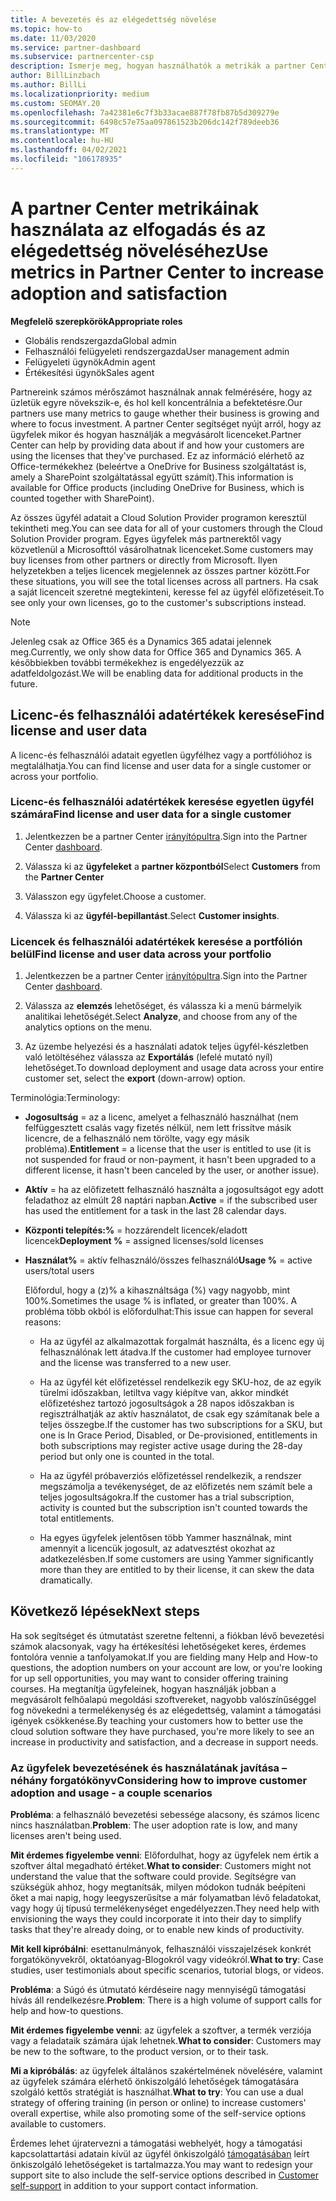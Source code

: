 ```yaml
---
title: A bevezetés és az elégedettség növelése
ms.topic: how-to
ms.date: 11/03/2020
ms.service: partner-dashboard
ms.subservice: partnercenter-csp
description: Ismerje meg, hogyan használhatók a metrikák a partner Centerben. A metrikák megmutatják, hogy az üzlet egyre növekszik-e, hogyan használják az ügyfelek a licenceket, és hol kell összpontosítaniuk a beruházásokra.
author: BillLinzbach
ms.author: BillLi
ms.localizationpriority: medium
ms.custom: SEOMAY.20
ms.openlocfilehash: 7a42381e6c7f3b33acae887f78fb87b5d309279e
ms.sourcegitcommit: 6498c57e75aa097861523b206dc142f789deeb36
ms.translationtype: MT
ms.contentlocale: hu-HU
ms.lasthandoff: 04/02/2021
ms.locfileid: "106178935"
---
```

# <a name="use-metrics-in-partner-center-to-increase-adoption-and-satisfaction"></a><span data-ttu-id="ff370-104">A partner Center metrikáinak használata az elfogadás és az elégedettség növeléséhez</span><span class="sxs-lookup"><span data-stu-id="ff370-104">Use metrics in Partner Center to increase adoption and satisfaction</span></span>

<span data-ttu-id="ff370-105">**Megfelelő szerepkörök**</span><span class="sxs-lookup"><span data-stu-id="ff370-105">**Appropriate roles**</span></span>

- <span data-ttu-id="ff370-106">Globális rendszergazda</span><span class="sxs-lookup"><span data-stu-id="ff370-106">Global admin</span></span>
- <span data-ttu-id="ff370-107">Felhasználói felügyeleti rendszergazda</span><span class="sxs-lookup"><span data-stu-id="ff370-107">User management admin</span></span>
- <span data-ttu-id="ff370-108">Felügyeleti ügynök</span><span class="sxs-lookup"><span data-stu-id="ff370-108">Admin agent</span></span>
- <span data-ttu-id="ff370-109">Értékesítési ügynök</span><span class="sxs-lookup"><span data-stu-id="ff370-109">Sales agent</span></span>

<span data-ttu-id="ff370-110">Partnereink számos mérőszámot használnak annak felmérésére, hogy az üzletük egyre növekszik-e, és hol kell koncentrálnia a befektetésre.</span><span class="sxs-lookup"><span data-stu-id="ff370-110">Our partners use many metrics to gauge whether their business is growing and where to focus investment.</span></span> <span data-ttu-id="ff370-111">A partner Center segítséget nyújt arról, hogy az ügyfelek mikor és hogyan használják a megvásárolt licenceket.</span><span class="sxs-lookup"><span data-stu-id="ff370-111">Partner Center can help by providing data about if and how your customers are using the licenses that they've purchased.</span></span> <span data-ttu-id="ff370-112">Ez az információ elérhető az Office-termékekhez (beleértve a OneDrive for Business szolgáltatást is, amely a SharePoint szolgáltatással együtt számít).</span><span class="sxs-lookup"><span data-stu-id="ff370-112">This information is available for Office products (including OneDrive for Business, which is counted together with SharePoint).</span></span>

<span data-ttu-id="ff370-113">Az összes ügyfél adatait a Cloud Solution Provider programon keresztül tekintheti meg.</span><span class="sxs-lookup"><span data-stu-id="ff370-113">You can see data for all of your customers through the Cloud Solution Provider program.</span></span> <span data-ttu-id="ff370-114">Egyes ügyfelek más partnerektől vagy közvetlenül a Microsofttól vásárolhatnak licenceket.</span><span class="sxs-lookup"><span data-stu-id="ff370-114">Some customers may buy licenses from other partners or directly from Microsoft.</span></span> <span data-ttu-id="ff370-115">Ilyen helyzetekben a teljes licencek megjelennek az összes partner között.</span><span class="sxs-lookup"><span data-stu-id="ff370-115">For these situations, you will see the total licenses across all partners.</span></span> <span data-ttu-id="ff370-116">Ha csak a saját licenceit szeretné megtekinteni, keresse fel az ügyfél előfizetéseit.</span><span class="sxs-lookup"><span data-stu-id="ff370-116">To see only your own licenses, go to the customer's subscriptions instead.</span></span>

> [!NOTE]  
> <span data-ttu-id="ff370-117">Jelenleg csak az Office 365 és a Dynamics 365 adatai jelennek meg.</span><span class="sxs-lookup"><span data-stu-id="ff370-117">Currently, we only show data for Office 365 and Dynamics 365.</span></span> <span data-ttu-id="ff370-118">A későbbiekben további termékekhez is engedélyezzük az adatfeldolgozást.</span><span class="sxs-lookup"><span data-stu-id="ff370-118">We will be enabling data for additional products in the future.</span></span>

## <a name="find-license-and-user-data"></a><span data-ttu-id="ff370-119">Licenc-és felhasználói adatértékek keresése</span><span class="sxs-lookup"><span data-stu-id="ff370-119">Find license and user data</span></span>

<span data-ttu-id="ff370-120">A licenc-és felhasználói adatait egyetlen ügyfélhez vagy a portfólióhoz is megtalálhatja.</span><span class="sxs-lookup"><span data-stu-id="ff370-120">You can find license and user data for a single customer or across your portfolio.</span></span>

### <a name="find-license-and-user-data-for-a-single-customer"></a><span data-ttu-id="ff370-121">Licenc-és felhasználói adatértékek keresése egyetlen ügyfél számára</span><span class="sxs-lookup"><span data-stu-id="ff370-121">Find license and user data for a single customer</span></span>

1. <span data-ttu-id="ff370-122">Jelentkezzen be a partner Center [irányítópultra](https://partner.microsoft.com/dashboard).</span><span class="sxs-lookup"><span data-stu-id="ff370-122">Sign into the Partner Center [dashboard](https://partner.microsoft.com/dashboard).</span></span>

2. <span data-ttu-id="ff370-123">Válassza ki az **ügyfeleket** a **partner központból**</span><span class="sxs-lookup"><span data-stu-id="ff370-123">Select **Customers** from the **Partner Center**</span></span>

3. <span data-ttu-id="ff370-124">Válasszon egy ügyfelet.</span><span class="sxs-lookup"><span data-stu-id="ff370-124">Choose a customer.</span></span>

4. <span data-ttu-id="ff370-125">Válassza ki az **ügyfél-bepillantást**.</span><span class="sxs-lookup"><span data-stu-id="ff370-125">Select **Customer insights**.</span></span>

### <a name="find-license-and-user-data-across-your-portfolio"></a><span data-ttu-id="ff370-126">Licencek és felhasználói adatértékek keresése a portfólión belül</span><span class="sxs-lookup"><span data-stu-id="ff370-126">Find license and user data across your portfolio</span></span>

1. <span data-ttu-id="ff370-127">Jelentkezzen be a partner Center [irányítópultra](https://partner.microsoft.com/dashboard).</span><span class="sxs-lookup"><span data-stu-id="ff370-127">Sign into the Partner Center [dashboard](https://partner.microsoft.com/dashboard).</span></span>

2. <span data-ttu-id="ff370-128">Válassza az **elemzés** lehetőséget, és válassza ki a menü bármelyik analitikai lehetőségét.</span><span class="sxs-lookup"><span data-stu-id="ff370-128">Select **Analyze**, and choose from any of the analytics options on the menu.</span></span>

3. <span data-ttu-id="ff370-129">Az üzembe helyezési és a használati adatok teljes ügyfél-készletben való letöltéséhez válassza az **Exportálás** (lefelé mutató nyíl) lehetőséget.</span><span class="sxs-lookup"><span data-stu-id="ff370-129">To download deployment and usage data across your entire customer set, select the **export** (down-arrow) option.</span></span>

<span data-ttu-id="ff370-130">Terminológia:</span><span class="sxs-lookup"><span data-stu-id="ff370-130">Terminology:</span></span>

- <span data-ttu-id="ff370-131">**Jogosultság** = az a licenc, amelyet a felhasználó használhat (nem felfüggesztett csalás vagy fizetés nélkül, nem lett frissítve másik licencre, de a felhasználó nem törölte, vagy egy másik probléma).</span><span class="sxs-lookup"><span data-stu-id="ff370-131">**Entitlement** = a license that the user is entitled to use (it is not suspended for fraud or non-payment, it hasn't been upgraded to a different license, it hasn't been canceled by the user, or another issue).</span></span>

- <span data-ttu-id="ff370-132">**Aktív** = ha az előfizetett felhasználó használta a jogosultságot egy adott feladathoz az elmúlt 28 naptári napban.</span><span class="sxs-lookup"><span data-stu-id="ff370-132">**Active** = if the subscribed user has used the entitlement for a task in the last 28 calendar days.</span></span>

- <span data-ttu-id="ff370-133">**Központi telepítés:%** = hozzárendelt licencek/eladott licencek</span><span class="sxs-lookup"><span data-stu-id="ff370-133">**Deployment %** = assigned licenses/sold licenses</span></span>

- <span data-ttu-id="ff370-134">**Használat%** = aktív felhasználó/összes felhasználó</span><span class="sxs-lookup"><span data-stu-id="ff370-134">**Usage %** = active users/total users</span></span>

   <span data-ttu-id="ff370-135">Előfordul, hogy a (z)% a kihasználtsága (%) vagy nagyobb, mint 100%.</span><span class="sxs-lookup"><span data-stu-id="ff370-135">Sometimes the usage % is inflated, or greater than 100%.</span></span> <span data-ttu-id="ff370-136">A probléma több okból is előfordulhat:</span><span class="sxs-lookup"><span data-stu-id="ff370-136">This issue can happen for several reasons:</span></span>

  - <span data-ttu-id="ff370-137">Ha az ügyfél az alkalmazottak forgalmát használta, és a licenc egy új felhasználónak lett átadva.</span><span class="sxs-lookup"><span data-stu-id="ff370-137">If the customer had employee turnover and the license was transferred to a new user.</span></span>

  - <span data-ttu-id="ff370-138">Ha az ügyfél két előfizetéssel rendelkezik egy SKU-hoz, de az egyik türelmi időszakban, letiltva vagy kiépítve van, akkor mindkét előfizetéshez tartozó jogosultságok a 28 napos időszakban is regisztrálhatják az aktív használatot, de csak egy számítanak bele a teljes összegbe.</span><span class="sxs-lookup"><span data-stu-id="ff370-138">If the customer has two subscriptions for a SKU, but one is In Grace Period, Disabled, or De-provisioned, entitlements in both subscriptions may register active usage during the 28-day period but only one is counted in the total.</span></span>

  - <span data-ttu-id="ff370-139">Ha az ügyfél próbaverziós előfizetéssel rendelkezik, a rendszer megszámolja a tevékenységet, de az előfizetés nem számít bele a teljes jogosultságokra.</span><span class="sxs-lookup"><span data-stu-id="ff370-139">If the customer has a trial subscription, activity is counted but the subscription isn't counted towards the total entitlements.</span></span>

  - <span data-ttu-id="ff370-140">Ha egyes ügyfelek jelentősen több Yammer használnak, mint amennyit a licencük jogosult, az adatvesztést okozhat az adatkezelésben.</span><span class="sxs-lookup"><span data-stu-id="ff370-140">If some customers are using Yammer significantly more than they are entitled to by their license, it can skew the data dramatically.</span></span>

## <a name="next-steps"></a><span data-ttu-id="ff370-141">Következő lépések</span><span class="sxs-lookup"><span data-stu-id="ff370-141">Next steps</span></span>

<span data-ttu-id="ff370-142">Ha sok segítséget és útmutatást szeretne feltenni, a fiókban lévő bevezetési számok alacsonyak, vagy ha értékesítési lehetőségeket keres, érdemes fontolóra vennie a tanfolyamokat.</span><span class="sxs-lookup"><span data-stu-id="ff370-142">If you are fielding many Help and How-to questions, the adoption numbers on your account are low, or you're looking for up sell opportunities, you may want to consider offering training courses.</span></span> <span data-ttu-id="ff370-143">Ha megtanítja ügyfeleinek, hogyan használják jobban a megvásárolt felhőalapú megoldási szoftvereket, nagyobb valószínűséggel fog növekedni a termelékenység és az elégedettség, valamint a támogatási igények csökkenése.</span><span class="sxs-lookup"><span data-stu-id="ff370-143">By teaching your customers how to better use the cloud solution software they have purchased, you're more likely to see an increase in productivity and satisfaction, and a decrease in support needs.</span></span>

### <a name="considering-how-to-improve-customer-adoption-and-usage---a-couple-scenarios"></a><span data-ttu-id="ff370-144">Az ügyfelek bevezetésének és használatának javítása – néhány forgatókönyv</span><span class="sxs-lookup"><span data-stu-id="ff370-144">Considering how to improve customer adoption and usage - a couple scenarios</span></span>

<span data-ttu-id="ff370-145">**Probléma**: a felhasználó bevezetési sebessége alacsony, és számos licenc nincs használatban.</span><span class="sxs-lookup"><span data-stu-id="ff370-145">**Problem**: The user adoption rate is low, and many licenses aren't being used.</span></span>

<span data-ttu-id="ff370-146">**Mit érdemes figyelembe venni**: Előfordulhat, hogy az ügyfelek nem értik a szoftver által megadható értéket.</span><span class="sxs-lookup"><span data-stu-id="ff370-146">**What to consider**: Customers might not understand the value that the software could provide.</span></span> <span data-ttu-id="ff370-147">Segítségre van szükségük ahhoz, hogy megtanítsák, milyen módokon tudnák beépíteni őket a mai napig, hogy leegyszerűsítse a már folyamatban lévő feladatokat, vagy hogy új típusú termelékenységet engedélyezzen.</span><span class="sxs-lookup"><span data-stu-id="ff370-147">They need help with envisioning the ways they could incorporate it into their day to simplify tasks that they're already doing, or to enable new kinds of productivity.</span></span>

<span data-ttu-id="ff370-148">**Mit kell kipróbálni**: esettanulmányok, felhasználói visszajelzések konkrét forgatókönyvekről, oktatóanyag-Blogokról vagy videókról.</span><span class="sxs-lookup"><span data-stu-id="ff370-148">**What to try**: Case studies, user testimonials about specific scenarios, tutorial blogs, or videos.</span></span>

<span data-ttu-id="ff370-149">**Probléma**: a Súgó és útmutató kérdéseire nagy mennyiségű támogatási hívás áll rendelkezésre.</span><span class="sxs-lookup"><span data-stu-id="ff370-149">**Problem**: There is a high volume of support calls for help and how-to questions.</span></span>

<span data-ttu-id="ff370-150">**Mit érdemes figyelembe venni**: az ügyfelek a szoftver, a termék verziója vagy a feladataik számára újak lehetnek.</span><span class="sxs-lookup"><span data-stu-id="ff370-150">**What to consider**: Customers may be new to the software, to the product version, or to their task.</span></span>

<span data-ttu-id="ff370-151">**Mi a kipróbálás**: az ügyfelek általános szakértelmének növelésére, valamint az ügyfelek számára elérhető önkiszolgáló lehetőségek támogatására szolgáló kettős stratégiát is használhat.</span><span class="sxs-lookup"><span data-stu-id="ff370-151">**What to try**: You can use a dual strategy of offering training (in person or online) to increase customers' overall expertise, while also promoting some of the self-service options available to customers.</span></span>

<span data-ttu-id="ff370-152">Érdemes lehet újratervezni a támogatási webhelyét, hogy a támogatási kapcsolattartási adatain kívül az ügyfél önkiszolgáló [támogatásában](customer-self-support.md) leírt önkiszolgáló lehetőségeket is tartalmazza.</span><span class="sxs-lookup"><span data-stu-id="ff370-152">You may want to redesign your support site to also include the self-service options described in [Customer self-support](customer-self-support.md) in addition to your support contact information.</span></span>

